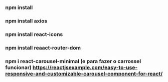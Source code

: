 ### npm install
### npm install axios
### npm install react-icons
### npm install reaact-router-dom
### npm i react-carousel-minimal (e para fazer o carrossel funcionar) https://reactjsexample.com/easy-to-use-responsive-and-customizable-carousel-component-for-react/
